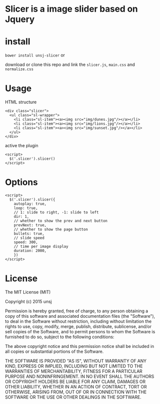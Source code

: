 # Slicer is a image slider based on Jquery

# install
`bower install unsj-slicer`
or

download or clone this repo and link the `slicer.js`, `main.css` and `normalize.css`

# Usage

HTML structure
```
<div class="slicer">
  <ul class="sl-wrapper">
    <li class="sl-item"><a><img src="img/dunes.jpg"/></a></li>
    <li class="sl-item"><a><img src="img/lions.jpg"/></a></li>
    <li class="sl-item"><a><img src="img/sunset.jpg"/></a></li>
  </ul>
</div>
```

active the plugin
```
<script>
  $('.slicer').slicer()
</script>
```

# Options
```
<script>
  $('.slicer').slicer({
    autoplay: true,
    loop: true,
    // 1: slide to right, -1: slide to left
    dir: 1,
    // whether to show the prev and next button
    prevNext: true,
    // whether to show the page button
    bullets: true,
    // slide speed
    speed: 300,
    // time per image display
    duration: 2000,
    })
</script>
```

# License

The MIT License (MIT)

Copyright (c) 2015 unsj

Permission is hereby granted, free of charge, to any person obtaining a copy of this software and associated documentation files (the "Software"), to deal in the Software without restriction, including without limitation the rights to use, copy, modify, merge, publish, distribute, sublicense, and/or sell copies of the Software, and to permit persons to whom the Software is furnished to do so, subject to the following conditions:

The above copyright notice and this permission notice shall be included in all copies or substantial portions of the Software.

THE SOFTWARE IS PROVIDED "AS IS", WITHOUT WARRANTY OF ANY KIND, EXPRESS OR IMPLIED, INCLUDING BUT NOT LIMITED TO THE WARRANTIES OF MERCHANTABILITY, FITNESS FOR A PARTICULAR PURPOSE AND NONINFRINGEMENT. IN NO EVENT SHALL THE AUTHORS OR COPYRIGHT HOLDERS BE LIABLE FOR ANY CLAIM, DAMAGES OR OTHER LIABILITY, WHETHER IN AN ACTION OF CONTRACT, TORT OR OTHERWISE, ARISING FROM, OUT OF OR IN CONNECTION WITH THE SOFTWARE OR THE USE OR OTHER DEALINGS IN THE SOFTWARE.
